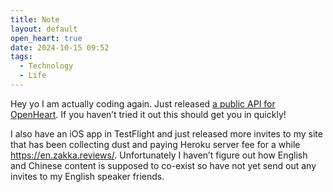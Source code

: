 ```yaml
---
title: Note
layout: default
open_heart: true
date: 2024-10-15 09:52
tags:
  - Technology
  - Life
---
```


Hey yo I am actually coding again. Just released [a public API for OpenHeart](https://github.com/dddddddddzzzz/api-oh). If you haven’t tried it out this should get you in quickly!

I also have an iOS app in TestFlight and just released more invites to my site that has been collecting dust and paying Heroku server fee for a while https://en.zakka.reviews/. Unfortunately I haven’t figure out how English and Chinese content is supposed to co-exist so have not yet send out any invites to my English speaker friends.
